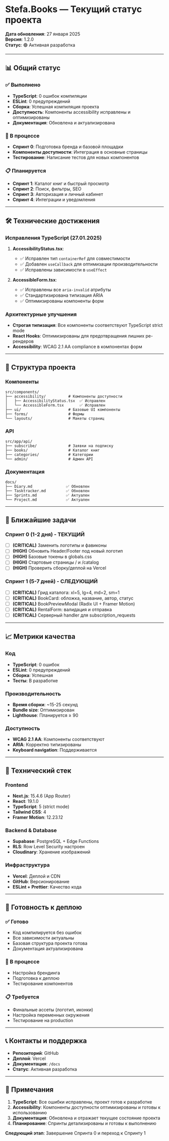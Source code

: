 # Stefa.Books — Текущий статус проекта

**Дата обновления**: 27 января 2025  
**Версия**: 1.2.0  
**Статус**: 🟢 Активная разработка

---

## 📊 Общий статус

### ✅ Выполнено
- **TypeScript**: 0 ошибок компиляции
- **ESLint**: 0 предупреждений
- **Сборка**: Успешная компиляция проекта
- **Доступность**: Компоненты accessibility исправлены и оптимизированы
- **Документация**: Обновлена и актуализирована

### 🔄 В процессе
- **Спринт 0**: Подготовка бренда и базовой площадки
- **Компоненты доступности**: Интеграция в основные страницы
- **Тестирование**: Написание тестов для новых компонентов

### 📋 Планируется
- **Спринт 1**: Каталог книг и быстрый просмотр
- **Спринт 2**: Поиск, фильтры, SEO
- **Спринт 3**: Авторизация и личный кабинет
- **Спринт 4**: Интеграции и уведомления

---

## 🛠 Технические достижения

### Исправления TypeScript (27.01.2025)
1. **AccessibilityStatus.tsx**:
   - ✅ Исправлен тип `containerRef` для совместимости
   - ✅ Добавлен `useCallback` для оптимизации производительности
   - ✅ Исправлены зависимости в `useEffect`

2. **AccessibleForm.tsx**:
   - ✅ Исправлены все `aria-invalid` атрибуты
   - ✅ Стандартизирована типизация ARIA
   - ✅ Оптимизированы компоненты форм

### Архитектурные улучшения
- **Строгая типизация**: Все компоненты соответствуют TypeScript strict mode
- **React Hooks**: Оптимизированы для предотвращения лишних ре-рендеров
- **Accessibility**: WCAG 2.1 AA compliance в компонентах форм

---

## 📁 Структура проекта

### Компоненты
```
src/components/
├── accessibility/          # Компоненты доступности
│   ├── AccessibilityStatus.tsx  ✅ Исправлен
│   └── AccessibleForm.tsx       ✅ Исправлен
├── ui/                     # Базовые UI компоненты
├── forms/                  # Формы
└── layouts/                # Макеты страниц
```

### API
```
src/app/api/
├── subscribe/              # Заявки на подписку
├── books/                  # Каталог книг
├── categories/             # Категории
└── admin/                  # Админ API
```

### Документация
```
docs/
├── Diary.md               ✅ Обновлен
├── Tasktracker.md         ✅ Обновлен
├── Sprints.md             ✅ Актуален
└── Project.md             ✅ Актуален
```

---

## 🎯 Ближайшие задачи

### Спринт 0 (1-2 дня) - ТЕКУЩИЙ
- [ ] **(CRITICAL)** Заменить логотипы и фавиконы
- [ ] **(HIGH)** Обновить Header/Footer под новый логотип
- [ ] **(HIGH)** Базовые токены в globals.css
- [ ] **(HIGH)** Стартовые страницы / и /catalog
- [ ] **(HIGH)** Проверить сборку/деплой на Vercel

### Спринт 1 (5-7 дней) - СЛЕДУЮЩИЙ
- [ ] **(CRITICAL)** Грид каталога: xl=5, lg=4, md=2, sm=1
- [ ] **(CRITICAL)** BookCard: обложка, название, автор, статус
- [ ] **(CRITICAL)** BookPreviewModal (Radix UI + Framer Motion)
- [ ] **(CRITICAL)** RentalForm: валидация и отправка
- [ ] **(CRITICAL)** Серверный handler для subscription_requests

---

## 📈 Метрики качества

### Код
- **TypeScript**: 0 ошибок
- **ESLint**: 0 предупреждений
- **Сборка**: Успешная
- **Тесты**: В разработке

### Производительность
- **Время сборки**: ~15-25 секунд
- **Bundle size**: Оптимизирован
- **Lighthouse**: Планируется ≥ 90

### Доступность
- **WCAG 2.1 AA**: Компоненты соответствуют
- **ARIA**: Корректно типизированы
- **Keyboard navigation**: Поддерживается

---

## 🔧 Технический стек

### Frontend
- **Next.js**: 15.4.6 (App Router)
- **React**: 19.1.0
- **TypeScript**: 5 (strict mode)
- **Tailwind CSS**: 4
- **Framer Motion**: 12.23.12

### Backend & Database
- **Supabase**: PostgreSQL + Edge Functions
- **RLS**: Row Level Security настроен
- **Cloudinary**: Хранение изображений

### Инфраструктура
- **Vercel**: Деплой и CDN
- **GitHub**: Версионирование
- **ESLint + Prettier**: Качество кода

---

## 🚀 Готовность к деплою

### ✅ Готово
- Код компилируется без ошибок
- Все зависимости актуальны
- Базовая структура проекта готова
- Документация актуализирована

### 🔄 В процессе
- Настройка брендинга
- Подготовка к деплою
- Тестирование компонентов

### 📋 Требуется
- Финальные ассеты (логотип, иконки)
- Настройка переменных окружения
- Тестирование на production

---

## 📞 Контакты и поддержка

- **Репозиторий**: GitHub
- **Деплой**: Vercel
- **Документация**: `/docs`
- **Статус**: Активная разработка

---

## 📝 Примечания

1. **TypeScript**: Все ошибки исправлены, проект готов к разработке
2. **Accessibility**: Компоненты доступности оптимизированы и готовы к использованию
3. **Документация**: Обновлена и отражает текущее состояние проекта
4. **Планирование**: Спринты детализированы и готовы к выполнению

**Следующий этап**: Завершение Спринта 0 и переход к Спринту 1

